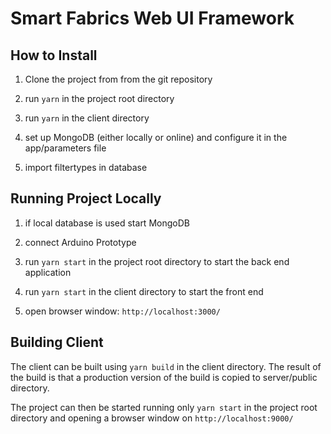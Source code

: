 # Smart Fabrics Web UI Framework

## How to Install

1. Clone the project from from the git repository

2. run `yarn` in the project root directory

3. run `yarn` in the client directory

4. set up MongoDB (either locally or online) and configure it in the app/parameters file

5. import filtertypes in database

## Running Project Locally

1. if local database is used start MongoDB

2. connect Arduino Prototype

3. run `yarn start` in the project root directory to start the back end application

4. run `yarn start` in  the client directory to start the front end

5. open browser window: `http://localhost:3000/`


## Building Client

The client can be built using `yarn build` in the client directory. The result of the build is that a production version of the build is copied to server/public directory.

The project can then be started running only `yarn start` in the project root directory and opening a browser window on `http://localhost:9000/`